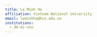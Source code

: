 ```yaml
---
title: Le Minh Ha
affiliation: Vietnam National University
email: leminhha@hus.edu.vn
institutions:
  - dm-mi-vnu
---
```


